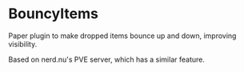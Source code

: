 # BouncyItems
Paper plugin to make dropped items bounce up and down, improving visibility.

Based on nerd.nu's PVE server, which has a similar feature.
